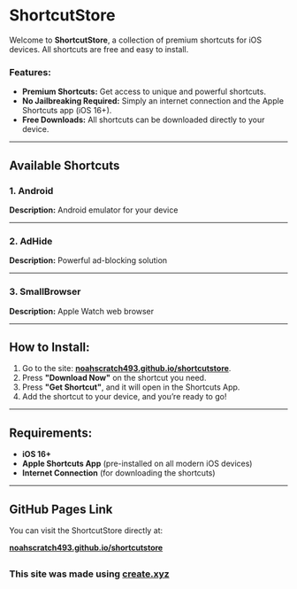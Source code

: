 # ShortcutStore

Welcome to **ShortcutStore**, a collection of premium shortcuts for iOS devices. All shortcuts are free and easy to install.

### Features:

* **Premium Shortcuts:** Get access to unique and powerful shortcuts.
* **No Jailbreaking Required:** Simply an internet connection and the Apple Shortcuts app (iOS 16+).
* **Free Downloads:** All shortcuts can be downloaded directly to your device.

---

## Available Shortcuts

### 1. **Android**

**Description:** Android emulator for your device

---

### 2. **AdHide**

**Description:** Powerful ad-blocking solution

---

### 3. **SmallBrowser**

**Description:** Apple Watch web browser

---

## How to Install:

1. Go to the site: **[noahscratch493.github.io/shortcutstore](https://noahscratch493.github.io/shortcutstore)**.
2. Press **"Download Now"** on the shortcut you need.
3. Press **"Get Shortcut"**, and it will open in the Shortcuts App.
4. Add the shortcut to your device, and you’re ready to go!

---

## Requirements:

* **iOS 16+**
* **Apple Shortcuts App** (pre-installed on all modern iOS devices)
* **Internet Connection** (for downloading the shortcuts)

---

## GitHub Pages Link

You can visit the ShortcutStore directly at:

**[noahscratch493.github.io/shortcutstore](https://noahscratch493.github.io/shortcutstore)**

##
### This site was made using [create.xyz](https://create.xyz)
